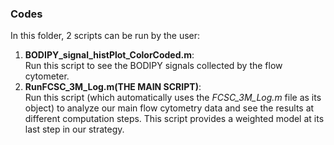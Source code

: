 ### Codes
In this folder, 2 scripts can be run by the user:
1. **BODIPY\_signal\_histPlot\_ColorCoded.m**:  
Run this script to see the BODIPY signals collected by the flow cytometer.
2. **RunFCSC\_3M\_Log.m(THE MAIN SCRIPT)**:  
Run this script (which automatically uses the *FCSC\_3M\_Log.m* file as its object) to analyze our main flow cytometry data and see the results at different computation steps. This script provides a weighted model at its last step in our strategy.
